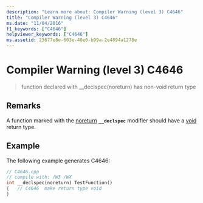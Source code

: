 ```yaml
---
description: "Learn more about: Compiler Warning (level 3) C4646"
title: "Compiler Warning (level 3) C4646"
ms.date: "11/04/2016"
f1_keywords: ["C4646"]
helpviewer_keywords: ["C4646"]
ms.assetid: 23677e8e-603e-40e0-b99a-2e4894a1278e
---
```

# Compiler Warning (level 3) C4646

> function declared with __declspec(noreturn) has non-void return type

## Remarks

A function marked with the [noreturn](../../cpp/noreturn.md) **`__declspec`** modifier should have a [void](../../cpp/void-cpp.md) return type.

## Example

The following example generates C4646:

```cpp
// C4646.cpp
// compile with: /W3 /WX
int __declspec(noreturn) TestFunction()
{   // C4646  make return type void
}
```

